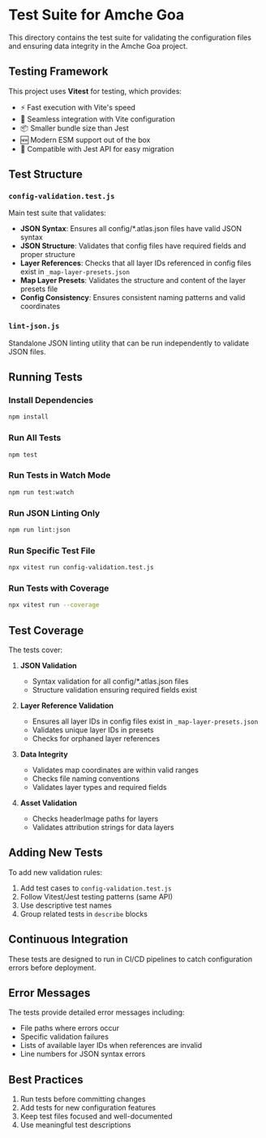 # Test Suite for Amche Goa

This directory contains the test suite for validating the configuration files and ensuring data integrity in the Amche Goa project.

## Testing Framework

This project uses **Vitest** for testing, which provides:
- ⚡ Fast execution with Vite's speed
- 🔧 Seamless integration with Vite configuration
- 📦 Smaller bundle size than Jest
- 🆕 Modern ESM support out of the box
- 🔄 Compatible with Jest API for easy migration

## Test Structure

### `config-validation.test.js`
Main test suite that validates:
- **JSON Syntax**: Ensures all config/*.atlas.json files have valid JSON syntax
- **JSON Structure**: Validates that config files have required fields and proper structure
- **Layer References**: Checks that all layer IDs referenced in config files exist in `_map-layer-presets.json`
- **Map Layer Presets**: Validates the structure and content of the layer presets file
- **Config Consistency**: Ensures consistent naming patterns and valid coordinates

### `lint-json.js`
Standalone JSON linting utility that can be run independently to validate JSON files.

## Running Tests

### Install Dependencies
```bash
npm install
```

### Run All Tests
```bash
npm test
```

### Run Tests in Watch Mode
```bash
npm run test:watch
```

### Run JSON Linting Only
```bash
npm run lint:json
```

### Run Specific Test File
```bash
npx vitest run config-validation.test.js
```

### Run Tests with Coverage
```bash
npx vitest run --coverage
```

## Test Coverage

The tests cover:

1. **JSON Validation**
   - Syntax validation for all config/*.atlas.json files
   - Structure validation ensuring required fields exist

2. **Layer Reference Validation**
   - Ensures all layer IDs in config files exist in `_map-layer-presets.json`
   - Validates unique layer IDs in presets
   - Checks for orphaned layer references

3. **Data Integrity**
   - Validates map coordinates are within valid ranges
   - Checks file naming conventions
   - Validates layer types and required fields

4. **Asset Validation**
   - Checks headerImage paths for layers
   - Validates attribution strings for data layers

## Adding New Tests

To add new validation rules:

1. Add test cases to `config-validation.test.js`
2. Follow Vitest/Jest testing patterns (same API)
3. Use descriptive test names
4. Group related tests in `describe` blocks

## Continuous Integration

These tests are designed to run in CI/CD pipelines to catch configuration errors before deployment.

## Error Messages

The tests provide detailed error messages including:
- File paths where errors occur
- Specific validation failures
- Lists of available layer IDs when references are invalid
- Line numbers for JSON syntax errors

## Best Practices

1. Run tests before committing changes
2. Add tests for new configuration features
3. Keep test files focused and well-documented
4. Use meaningful test descriptions 